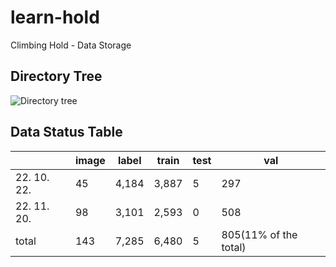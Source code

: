 # learn-hold
Climbing Hold - Data Storage 

## Directory Tree
![Directory tree](https://user-images.githubusercontent.com/53112143/202960215-71812287-b415-4cee-adcb-2d2c7488d799.png)

## Data Status Table
|  | image | label | train | test | val |
| --- | --- | --- | --- | --- | --- |
| 22. 10. 22. | 45 | 4,184 | 3,887 | 5 | 297 |
| 22. 11. 20. | 98 | 3,101 | 2,593 | 0 | 508 |
| total | 143 | 7,285 | 6,480 | 5 | 805(11% of the total) |
